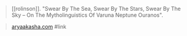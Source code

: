 > [[rolinson]]. "Swear By The Sea, Swear By The Stars, Swear By The Sky – On The Mytholinguistics Of Varuna Neptune Ouranos". 

> [aryaakasha.com](https://aryaakasha.com/2020/01/02/swear-by-the-sea-swear-by-the-stars-swear-by-the-sky-on-the-mytholinguistics-of-varuna-neptune-ouranos/)
> #link 